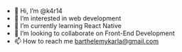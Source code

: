 - 👋 Hi, I’m @k4r14
- 👀 I’m interested in web development
- 🌱 I’m currently learning React Native
- 💞️ I’m looking to collaborate on Front-End Development
- 📫 How to reach me barthelemykarla@gmail.com

<!---
k4r14/k4r14 is a ✨ special ✨ repository because its `README.md` (this file) appears on your GitHub profile.
You can click the Preview link to take a look at your changes.
--->
